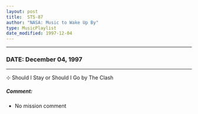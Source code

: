```yaml
---
layout: post
title:  STS-87
author: "NASA: Music to Wake Up By"
type: MusicPlaylist
date_modified: 1997-12-04
---
```


----
### DATE: December 04, 1997
----
⊹ Should I Stay or Should I Go by The Clash

##### Comment:
* No mission comment
